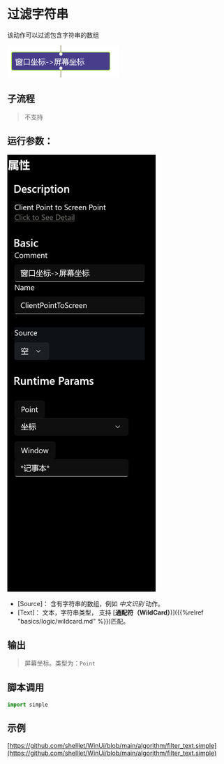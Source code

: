 # 过滤字符串 
该动作可以过滤包含字符串的数组

![action](./images/2022-11-17_184608.png ':size=90%')

## 子流程

> 不支持

## 运行参数：
![param](./images/2022-11-17_184756.png ':size=90%')


* [Source]： 含有字符串的数组，例如 *中文识别* 动作。
* [Text]： 文本，字符串类型， 支持 [**通配符（WildCard）**)]({{%relref "basics/logic/wildcard.md" %}})匹配。

## 输出

> 屏幕坐标。类型为：`Point`


## 脚本调用

```python
import simple


```

## 示例

[https://github.com/shelllet/WinUi/blob/main/algorithm/filter_text.simple](https://github.com/shelllet/WinUi/blob/main/algorithm/filter_text.simple)

